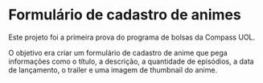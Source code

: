 
# Formulário de cadastro de animes

Este projeto foi a primeira prova do programa de bolsas da Compass UOL. 

O objetivo era criar um formulário de cadastro de anime que pega informações como o título, a descrição, a quantidade de episódios, a data de lançamento, o trailer e uma imagem de thumbnail do anime.
